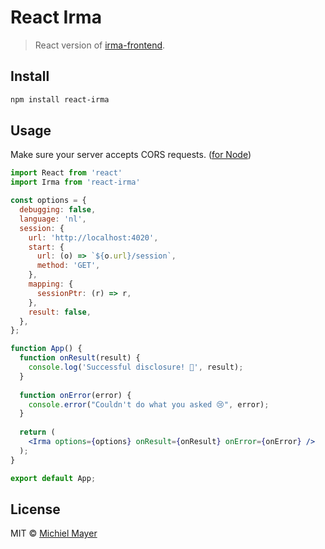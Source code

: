 # React Irma

> React version of [irma-frontend](https://github.com/privacybydesign/irma-frontend-packages/tree/master/irma-frontend).

## Install

```bash
npm install react-irma
```

## Usage

Make sure your server accepts CORS requests. ([for Node](https://expressjs.com/en/resources/middleware/cors.html#simple-usage-enable-all-cors-requests))

```jsx
import React from 'react'
import Irma from 'react-irma'

const options = {
  debugging: false,
  language: 'nl',
  session: {
    url: 'http://localhost:4020',
    start: {
      url: (o) => `${o.url}/session`,
      method: 'GET',
    },
    mapping: {
      sessionPtr: (r) => r,
    },
    result: false,
  },
};

function App() {
  function onResult(result) {
    console.log('Successful disclosure! 🎉', result);
  }
  
  function onError(error) {
    console.error("Couldn't do what you asked 😢", error);
  }
  
  return (
	<Irma options={options} onResult={onResult} onError={onError} />
  );
}

export default App;
```

## License

MIT © [Michiel Mayer](https://github.com/michielmayer)